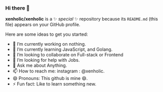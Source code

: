 ### Hi there 👋


**xenholic/xenholic** is a ✨ _special_ ✨ repository because its `README.md` (this file) appears on your GitHub profile.

Here are some ideas to get you started:

- 🔭 I’m currently working on nothing.
- 🌱 I’m currently learning JavaScript, and Golang.
- 👯 I’m looking to collaborate on Full-stack or Frontend
- 🤔 I’m looking for help with Jobs.
- 💬 Ask me about Anything.
- 📫 How to reach me: instagram : @xenholic.
- 😄 Pronouns: This github is mine 😄.
- ⚡ Fun fact: Like to learn something new.
